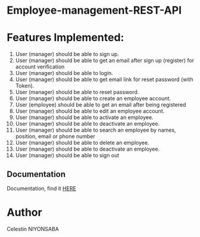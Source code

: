 # Employee-management-REST-API

# Features Implemented:

1. User (manager) should be able to sign up.
2. User (manager) should be able to get an email after sign up (register) for account verification
3. User (manager) should be able to login.
4. User (manager) should be able to get email link for reset password (with Token).
5. User (manager) should be able to reset password.
6. User (manager) should be able to create an employee account.
7. User (employee) should be able to get an email after being registered
8. User (manager) should be able to edit an employee account.
9. User (manager) should be able to activate an employee.
10. User (manager) should be able to deactivate an employee.
11. User (manager) should be able to search an employee by names, position, email or phone number
12. User (manager) should be able to delete an employee.
13. User (manager) should be able to deactivate an employee.
14. User (manager) should be able to sign out

## Documentation

Documentation, find it [HERE](https://employee-management-rest-api.herokuapp.com/api-docs/)

# Author

Celestin NIYONSABA
